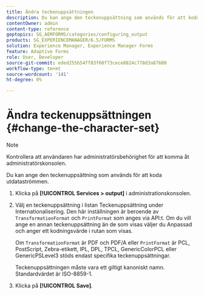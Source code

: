 ```yaml
---
title: Ändra teckenuppsättningen
description: Du kan ange den teckenuppsättning som används för att koda utdataströmmen. Lär dig hur du kan ändra teckenuppsättningen.
contentOwner: admin
content-type: reference
geptopics: SG_AEMFORMS/categories/configuring_output
products: SG_EXPERIENCEMANAGER/6.5/FORMS
solution: Experience Manager, Experience Manager Forms
feature: Adaptive Forms
role: User, Developer
source-git-commit: eded255b54ff83f60f73cece8824c778d3a87680
workflow-type: tm+mt
source-wordcount: '141'
ht-degree: 0%

---
```


# Ändra teckenuppsättningen {#change-the-character-set}

>[!NOTE]
> 
> Kontrollera att användaren har administratörsbehörighet för att komma åt administratörskonsolen.

Du kan ange den teckenuppsättning som används för att koda utdataströmmen.

1. Klicka på **[!UICONTROL Services > output]** i administrationskonsolen.
1. Välj en teckenuppsättning i listan Teckenuppsättning under Internationalisering. Den här inställningen är beroende av `TransformationFormat` och `PrintFormat` som anges via API:t. Om du vill ange en annan teckenuppsättning än de som visas väljer du Anpassad och anger ett kodningsvärde i rutan som visas.

   Om `TransformationFormat` är PDF och PDF/A eller `PrintFormat` är PCL, PostScript, Zebra-etikett, IPL, DPL, TPCL, GenericColorPCL eller GenericPSLevel3 stöds endast specifika teckenuppsättningar.

   Teckenuppsättningen måste vara ett giltigt kanoniskt namn. Standardvärdet är ISO-8859-1.

1. Klicka på **[!UICONTROL Save]**.
